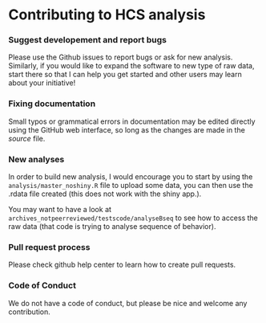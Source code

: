 # Contributing to HCS analysis

### Suggest developement and report bugs

Please use the Github issues to report bugs or ask for new analysis.
Similarly, if you would like to expand the software to new type of raw data,
start there so that I can help you get started and other users may learn about your initiative!


### Fixing documentation

Small typos or grammatical errors in documentation may be edited directly using
the GitHub web interface, so long as the changes are made in the _source_ file.

### New analyses

In order to build new analysis, I would encourage you to start by using the `analysis/master_noshiny.R` file to upload some data, you can then use the .rdata file created (this does not work with the shiny app.).

You may want to have a look at `archives_notpeerreviewed⁩/testscode⁩/analyseBseq` to see how to access the raw data (that code is trying to analyse sequence of behavior).


### Pull request process

Please check github help center to learn how to create pull requests.

### Code of Conduct

We do not have a code of conduct, but please be nice and welcome any contribution.
